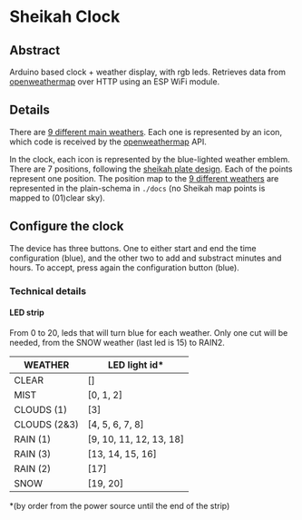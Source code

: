 # Sheikah Clock
## Abstract
Arduino based clock + weather display, with rgb leds. Retrieves data from [openweathermap](https://openweathermap.org/) over HTTP using an ESP WiFi module.

## Details
There are [9 different main weathers](https://openweathermap.org/weather-conditions). Each one is represented by an icon, which code is received by the [openweathermap](https://openweathermap.org/) API.

In the clock, each icon is represented by the blue-lighted weather emblem. There are 7 positions, following the [sheikah plate design](blob:https://web.telegram.org/e5807c23-0650-42d6-b40b-7d963ef8d7bd). Each of the points represent one position. The position map to the [9 different weathers](https://openweathermap.org/weather-conditions) are represented in the plain-schema in `./docs` (no Sheikah map points is mapped to (01)clear sky).

## Configure the clock
The device has three buttons. One to either start and end the time configuration (blue), and the other two to add and substract minutes and hours. To accept, press again the configuration button (blue).

### Technical details
#### LED strip
From 0 to 20, leds that will turn blue for each weather. Only one cut will be needed, from the SNOW weather (last led is 15) to RAIN2.

WEATHER | LED light id*
--- | ---
CLEAR |                []
MIST |                 [0, 1, 2]
CLOUDS (1) |           [3]
CLOUDS (2&3) |         [4, 5, 6, 7, 8]
RAIN (1) |             [9, 10, 11, 12, 13, 18]
RAIN (3) |             [13, 14, 15, 16]
RAIN (2) |             [17]
SNOW |                 [19, 20]

*(by order from the power source until the end of the strip)